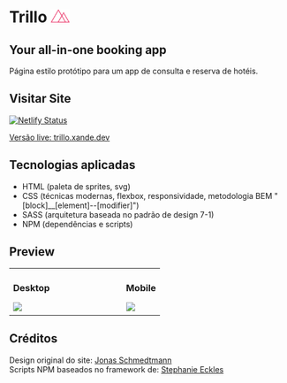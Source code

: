 

# Trillo <img src="https://github.com/alexandregiaccheri/trillo/blob/main/src/assets/logo.png" width=35> 

## Your all-in-one booking app

Página estilo protótipo para um app de consulta e reserva de hotéis.

## Visitar Site

[![Netlify Status](https://api.netlify.com/api/v1/badges/afb7dc67-4f4b-42dc-952d-3d29f66e60cd/deploy-status)](https://app.netlify.com/sites/trillo-xande/deploys)

[Versão live: trillo.xande.dev](https://trillo.xande.dev/)

## Tecnologias aplicadas

- HTML (paleta de sprites, svg)
- CSS (técnicas modernas, flexbox, responsividade, metodologia BEM "[block]__[element]--[modifier]")
- SASS (arquitetura baseada no padrão de design 7-1)
- NPM (dependências e scripts)

## Preview

<table> 

<tr>

<td width=75%>

### Desktop
<img src="https://lh3.googleusercontent.com/WdVTav1f14O06dI8phfkqikfK0lUabXqzF9d_wfbqhjlLTJbVwKuKi0MyWVP_aDMfKk=w2400">

</td>

<td width=25%>

### Mobile
<img src="https://lh5.googleusercontent.com/FxOjRAUvNpCfJXBJ4HLn_8e_yb639xUB0g3mP-fK-WxeHpQQjl3bUWN0xtzD76eh2Zo=w2400">

</td>

</tr>

</table>

## Créditos
Design original do site: [Jonas Schmedtmann](https://github.com/jonasschmedtmann) <br>
Scripts NPM baseados no framework de: [Stephanie Eckles](https://github.com/5t3ph)
